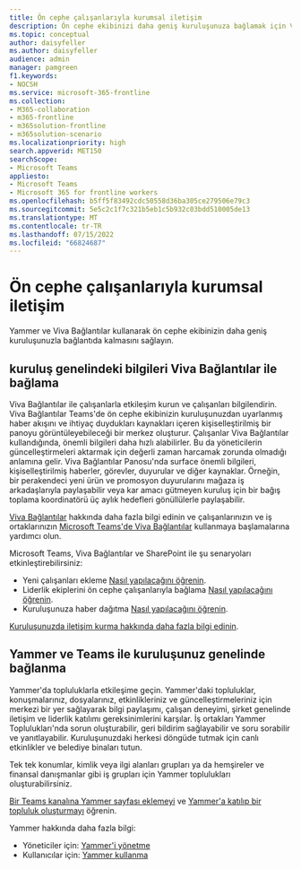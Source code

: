 ```yaml
---
title: Ön cephe çalışanlarıyla kurumsal iletişim
description: Ön cephe ekibinizi daha geniş kuruluşunuza bağlamak için Viva Bağlantılar ve Yammer'ı nasıl kullanabileceğinizi öğrenin.
ms.topic: conceptual
author: daisyfeller
ms.author: daisyfeller
audience: admin
manager: pamgreen
f1.keywords:
- NOCSH
ms.service: microsoft-365-frontline
ms.collection:
- M365-collaboration
- m365-frontline
- m365solution-frontline
- m365solution-scenario
ms.localizationpriority: high
search.appverid: MET150
searchScope:
- Microsoft Teams
appliesto:
- Microsoft Teams
- Microsoft 365 for frontline workers
ms.openlocfilehash: b5ff5f83492cdc50558d36ba305ce279506e79c3
ms.sourcegitcommit: 5e5c2c1f7c321b5eb1c5b932c03bdd510005de13
ms.translationtype: MT
ms.contentlocale: tr-TR
ms.lasthandoff: 07/15/2022
ms.locfileid: "66824687"
---
```

# <a name="corporate-communications-with-frontline-workers"></a>Ön cephe çalışanlarıyla kurumsal iletişim

Yammer ve Viva Bağlantılar kullanarak ön cephe ekibinizin daha geniş kuruluşunuzla bağlantıda kalmasını sağlayın.

## <a name="connect-information-from-across-the-organization-with-viva-connections"></a>kuruluş genelindeki bilgileri Viva Bağlantılar ile bağlama

Viva Bağlantılar ile çalışanlarla etkileşim kurun ve çalışanları bilgilendirin. Viva Bağlantılar Teams'de ön cephe ekibinizin kuruluşunuzdan uyarlanmış haber akışını ve ihtiyaç duydukları kaynakları içeren kişiselleştirilmiş bir panoyu görüntüleyebileceği bir merkez oluşturur. Çalışanlar Viva Bağlantılar kullandığında, önemli bilgileri daha hızlı alabilirler. Bu da yöneticilerin güncelleştirmeleri aktarmak için değerli zaman harcamak zorunda olmadığı anlamına gelir. Viva Bağlantılar Panosu'nda surface önemli bilgileri, kişiselleştirilmiş haberler, görevler, duyurular ve diğer kaynaklar. Örneğin, bir perakendeci yeni ürün ve promosyon duyurularını mağaza iş arkadaşlarıyla paylaşabilir veya kar amacı gütmeyen kuruluş için bir bağış toplama koordinatörü üç aylık hedefleri gönüllülerle paylaşabilir.

[Viva Bağlantılar](/sharepoint/viva-connections-overview) hakkında daha fazla bilgi edinin ve çalışanlarınızın ve iş ortaklarınızın [Microsoft Teams'de Viva Bağlantılar](https://support.microsoft.com/office/your-intranet-is-now-in-microsoft-teams-8b4e7f76-f305-49a9-b6d2-09378476f95b) kullanmaya başlamalarına yardımcı olun.

Microsoft Teams, Viva Bağlantılar ve SharePoint ile şu senaryoları etkinleştirebilirsiniz:

- Yeni çalışanları ekleme [Nasıl yapılacağını öğrenin](/sharepoint/onboard-employees).
- Liderlik ekiplerini ön cephe çalışanlarıyla bağlama [Nasıl yapılacağını öğrenin](/sharepoint/leadership-connection).
- Kuruluşunuza haber dağıtma [Nasıl yapılacağını öğrenin](/sharepoint/distribute-corporate-news-to-your-organization).

[Kuruluşunuzda iletişim kurma hakkında daha fazla bilgi edinin](/sharepoint/corporate-communications-overview).

## <a name="connect-across-your-organization-with-yammer-and-teams"></a>Yammer ve Teams ile kuruluşunuz genelinde bağlanma

Yammer'da topluluklarla etkileşime geçin. Yammer'daki topluluklar, konuşmalarınız, dosyalarınız, etkinlikleriniz ve güncelleştirmeleriniz için merkezi bir yer sağlayarak bilgi paylaşımı, çalışan deneyimi, şirket genelinde iletişim ve liderlik katılımı gereksinimlerini karşılar. İş ortakları Yammer Toplulukları'nda sorun oluşturabilir, geri bildirim sağlayabilir ve soru sorabilir ve yanıtlayabilir. Kuruluşunuzdaki herkesi döngüde tutmak için canlı etkinlikler ve belediye binaları tutun.

Tek tek konumlar, kimlik veya ilgi alanları grupları ya da hemşireler ve finansal danışmanlar gibi iş grupları için Yammer toplulukları oluşturabilirsiniz.

[Bir Teams kanalına Yammer sayfası eklemeyi](https://support.microsoft.com/office/add-a-yammer-page-to-a-teams-channel-ca06ec83-f22d-4b76-83a5-c83aa2a33528) ve [Yammer'a katılıp bir topluluk oluşturmayı](https://support.microsoft.com/office/join-and-create-a-community-in-yammer-56aaf591-1fbc-4160-ba26-0c4723c23fd6) öğrenin.

Yammer hakkında daha fazla bilgi:

- Yöneticiler için: [Yammer'i yönetme](/yammer)
- Kullanıcılar için: [Yammer kullanma](https://support.microsoft.com/office/what-is-yammer-1b0f3b3e-89ee-4b66-aac5-30def12f287c)
